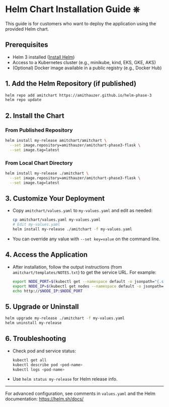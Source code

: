 # Helm Chart Installation Guide ⎈

This guide is for customers who want to deploy the application using the provided Helm chart.

## Prerequisites
- Helm 3 installed ([Install Helm](https://helm.sh/docs/intro/install/))
- Access to a Kubernetes cluster (e.g., minikube, kind, EKS, GKE, AKS)
- (Optional) Docker image available in a public registry (e.g., Docker Hub)

## 1. Add the Helm Repository (if published)
```bash
helm repo add amitchart https://amithauzer.github.io/helm-phase-3
helm repo update
```

## 2. Install the Chart
### From Published Repository
```bash
helm install my-release amitchart/amitchart \
  --set image.repository=amithauzer/amitchart-phase3-flask \
  --set image.tag=latest
```

### From Local Chart Directory
```bash
helm install my-release ./amitchart \
  --set image.repository=amithauzer/amitchart-phase3-flask \
  --set image.tag=latest
```

## 3. Customize Your Deployment
- Copy `amitchart/values.yaml` to `my-values.yaml` and edit as needed:
  ```bash
  cp amitchart/values.yaml my-values.yaml
  # Edit my-values.yaml
  helm install my-release ./amitchart -f my-values.yaml
  ```
- You can override any value with `--set key=value` on the command line.

## 4. Access the Application
- After installation, follow the output instructions (from `amitchart/templates/NOTES.txt`) to get the service URL. For example:
  ```bash
  export NODE_PORT=$(kubectl get --namespace default -o jsonpath="{.spec.ports[0].nodePort}" services my-release-amitchart)
  export NODE_IP=$(kubectl get nodes --namespace default -o jsonpath="{.items[0].status.addresses[0].address}")
  echo http://$NODE_IP:$NODE_PORT
  ```

## 5. Upgrade or Uninstall
```bash
helm upgrade my-release ./amitchart -f my-values.yaml
helm uninstall my-release
```

## 6. Troubleshooting
- Check pod and service status:
  ```bash
  kubectl get all
  kubectl describe pod <pod-name>
  kubectl logs <pod-name>
  ```
- Use `helm status my-release` for Helm release info.

---

For advanced configuration, see comments in `values.yaml` and the Helm documentation: https://helm.sh/docs/
